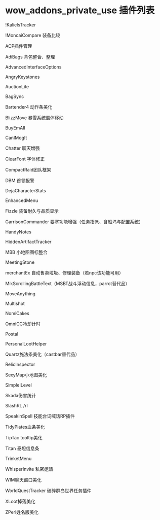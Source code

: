 wow_addons_private_use
插件列表
======================

!KalielsTracker

!MoncaiCompare 装备比较

ACP插件管理

AdiBags 背包整合、整理

AdvancedInterfaceOptions

AngryKeystones

AuctionLite

BagSync

Bartender4 动作条美化

BlizzMove 暴雪系统窗体移动

BuyEmAll

CanIMogIt

Chatter 聊天增强

ClearFont 字体修正

CompactRaid团队框架

DBM 首领报警

DejaCharacterStats

EnhancedMenu

Fizzle 装备耐久与品质显示

GarrisonCommander 要塞功能增强（任务指派、含船坞与配置系统）

HandyNotes

HiddenArtifactTracker

MBB 小地图图标整合

MeetingStone 

merchantEx 自动售卖垃圾、修理装备（若npc该功能可用）

MikScrollingBattleText（MSBT战斗浮动信息，parrot替代品）

MoveAnything

Multishot

NomiCakes

OmniCC冷却计时

Postal

PersonalLootHelper

Quartz施法条美化（castbar替代品）

RelicInspector

SexyMap小地图美化

SimpleILevel

Skada伤害统计

SlashRL /rl

SpeakinSpell 技能台词喊话RP插件

TidyPlates血条美化

TipTac tooltip美化

Titan 泰坦信息条

TrinketMenu 

WhisperInvite 私密邀请

WIM聊天窗口美化

WorldQuestTracker 破碎群岛世界任务插件

XLoot掉落美化

ZPerl姓名版美化


